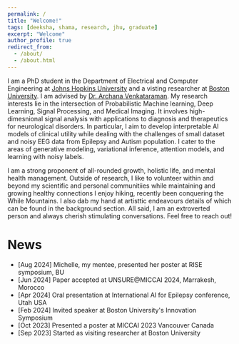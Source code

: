 ```yaml
---
permalink: /
title: "Welcome!"
tags: [deeksha, shama, research, jhu, graduate]
excerpt: "Welcome"
author_profile: true
redirect_from:
  - /about/
  - /about.html
---
```


I am a PhD student in the Department of Electrical and Computer Engineering at [Johns Hopkins University](https://engineering.jhu.edu/ece/) and a visting researcher at [Boston University](https://www.bu.edu/eng/academics/departments-and-divisions/electrical-and-computer-engineering/). I am advised by [Dr. Archana Venkataraman](https://www.bu.edu/eng/profile/archana-venkataraman-ph-d/). My research interests lie in the intersection of Probabilistic Machine learning, Deep Learning, Signal Processing, and Medical Imaging. It involves high-dimesnional signal analysis with applications to diagnosis and therapeutics for neurological disorders. In particular, I aim to develop interpretable AI models of clinical utility while dealing with the challenges of small dataset and noisy EEG data from Epilepsy and Autism population. I cater to the areas of generative modeling, variational inference, attention models,  and learning with noisy labels. 

I am a strong proponent of all-rounded growth, holistic life, and mental health management. Outside of research, I like to volunteer within and beyond my scientific and personal communitiies while maintaining and growing healthy connections I enjoy hiking, recently been conquering the While Mountains. I also dab my hand at artisttic endeavours details of which can be found in the background section. All said, I am an extroverted person and always cherish stimulating conversations. Feel free to reach out!  

News
====
- [Aug 2024] Michelle, my mentee, presented her poster at RISE symposium, BU
- [Jun 2024] Paper accepted at UNSURE@MICCAI 2024, Marrakesh, Morocco
- [Apr 2024] Oral presentation at International AI for Epilepsy conference, Utah USA
- [Feb 2024] Invited speaker at Boston University's Innovation Symposium
- [Oct 2023] Presented a poster at MICCAI 2023 Vancouver Canada
- [Sep 2023] Started as visiting researcher at Boston University


